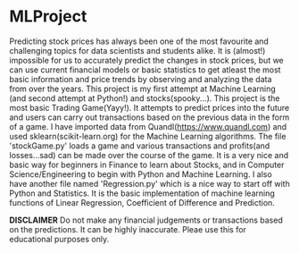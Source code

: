# MLProject

Predicting stock prices has always been one of the most favourite and challenging topics for data scientists and students
alike. It is (almost!) impossible for us to accurately predict the changes in stock prices, but we can use current financial models or basic statistics to get atleast the most basic information and price trends by observing and analyzing the data from over the years.
This project is my first attempt at Machine Learning (and second attempt at Python!) and stocks(spooky...). This project is the most basic Trading Game(Yayy!). It attempts to predict prices into the future and users can carry out transactions based on the previous data in the form of a game. I have imported data from Quandl(https://www.quandl.com) and used sklearn(scikit-learn.org) for the Machine Learning algorithms. The file 'stockGame.py' loads a game and various transactions and profits(and losses...sad) can be made over the course of the game. 
It is a very nice and basic way for beginners in Finance to learn about Stocks, and in Computer Science/Engineering to begin with Python and Machine Learning.
I also have another file named 'Regression.py' which is a nice way to start off with Python and Statistics. It is the basic implementation of machine learning functions of Linear Regression, Coefficient of Difference and Prediction. 

**DISCLAIMER** Do not make any financial judgements or transactions based on the predictions. It can be highly inaccurate. Pleae use this for educational purposes only.
